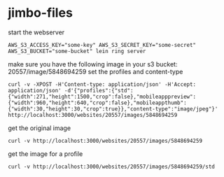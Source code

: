 jimbo-files
===========

start the webserver
```
AWS_S3_ACCESS_KEY="some-key" AWS_S3_SECRET_KEY="some-secret" AWS_S3_BUCKET="some-bucket" lein ring server
```

make sure you have the following image in your s3 bucket: 20557/image/5848694259
set the profiles and content-type
```
curl -v -XPOST -H'Content-type: application/json' -H'Accept: application/json' -d'{"profiles":{"std":{"width":271,"height":1500,"crop":false},"mobileapppreview":{"width":960,"height":640,"crop":false},"mobileappthumb":{"width":30,"height":30,"crop":true}},"content-type":"image/jpeg"}' http://localhost:3000/websites/20557/images/5848694259
```

get the original image
```
curl -v http://localhost:3000/websites/20557/images/5848694259
```

get the image for a profile
```
curl -v http://localhost:3000/websites/20557/images/5848694259/std
```
